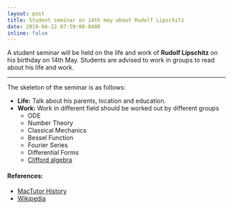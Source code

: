 ```yaml
---
layout: post
title: Student seminar on 14th may about Rudolf Lipschitz
date: 2019-04-22 07:59:00-0400
inline: false
---
```


A student seminar will be held on the life and work of **Rudolf Lipschitz** on his birthday on 14th May. Students are advised to work in groups to read about his life and work.

***

The skeleton of the seminar is as follows:

- **Life:** Talk about his parents, location and education. 
- **Work:** Work in different field should be worked out by different groups
  - ODE
  - Number Theory
  - Classical Mechanics
  - Bessel Function
  - Fourier Series
  - Differential Forms
  - [Clifford algebra](https://en.wikipedia.org/wiki/Clifford_algebra)


#### References:

- [MacTutor History](http://www-history.mcs.st-and.ac.uk/Biographies/Lipschitz.html)
- [Wikipedia](https://en.wikipedia.org/wiki/Rudolf_Lipschitz)
